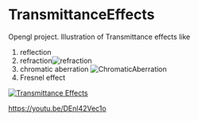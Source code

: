# TransmittanceEffects
Opengl project. Illustration of Transmittance effects like
1. reflection
2. refraction![refraction](https://github.com/chikvi/TransmittanceEffects/blob/master/Refraction.png?raw=true)
3. chromatic aberration ![ChromaticAberration](https://github.com/chikvi/TransmittanceEffects/blob/master/ChromaticAberration.png?raw=true)
4. Fresnel effect

[![Transmittance Effects](https://github.com/chikvi/TransmittanceEffects/blob/master/Reflection.png?raw=true)](https://www.youtube.com/watch?v=DEnl42Vec1o)


https://youtu.be/DEnl42Vec1o



